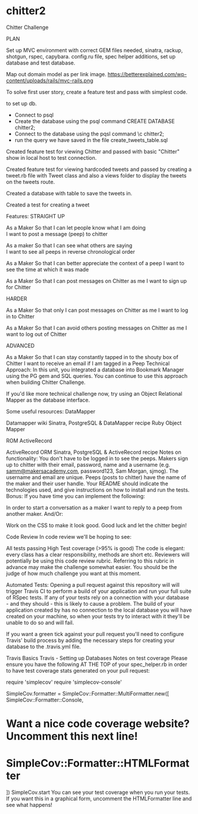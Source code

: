 # chitter2
Chitter Challenge

PLAN

Set up MVC environment with correct GEM files needed, sinatra, rackup, shotgun, rspec, capybara. config.ru file, spec helper additions, set up database and test database.

Map out domain model as per link image. https://betterexplained.com/wp-content/uploads/rails/mvc-rails.png

To solve first user story, create a feature test and pass with simplest code.

to set up db.

- Connect to psql
- Create the database using the psql command CREATE DATABASE chitter2;
- Connect to the database using the pqsl command \c chitter2;
- run the query we have saved in the file create_tweets_table.sql


Created feature test for viewing Chitter and passed with basic "Chitter" show in local host to test connection.

Created feature test for viewing hardcoded tweets and passed by creating a tweet.rb file with Tweet class and also a views folder to display the tweets on the tweets route.

Created a database with table to save the tweets in.

Created a test for creating a tweet 

Features:
STRAIGHT UP

As a Maker
So that I can let people know what I am doing  
I want to post a message (peep) to chitter

As a maker
So that I can see what others are saying  
I want to see all peeps in reverse chronological order

As a Maker
So that I can better appreciate the context of a peep
I want to see the time at which it was made

As a Maker
So that I can post messages on Chitter as me
I want to sign up for Chitter

HARDER

As a Maker
So that only I can post messages on Chitter as me
I want to log in to Chitter

As a Maker
So that I can avoid others posting messages on Chitter as me
I want to log out of Chitter

ADVANCED

As a Maker
So that I can stay constantly tapped in to the shouty box of Chitter
I want to receive an email if I am tagged in a Peep
Technical Approach:
In this unit, you integrated a database into Bookmark Manager using the PG gem and SQL queries. You can continue to use this approach when building Chitter Challenge.

If you'd like more technical challenge now, try using an Object Relational Mapper as the database interface.

Some useful resources: DataMapper

Datamapper wiki
Sinatra, PostgreSQL & DataMapper recipe
Ruby Object Mapper

ROM
ActiveRecord

ActiveRecord ORM
Sinatra, PostgreSQL & ActiveRecord recipe
Notes on functionality:
You don't have to be logged in to see the peeps.
Makers sign up to chitter with their email, password, name and a username (e.g. samm@makersacademy.com, password123, Sam Morgan, sjmog).
The username and email are unique.
Peeps (posts to chitter) have the name of the maker and their user handle.
Your README should indicate the technologies used, and give instructions on how to install and run the tests.
Bonus:
If you have time you can implement the following:

In order to start a conversation as a maker I want to reply to a peep from another maker.
And/Or:

Work on the CSS to make it look good.
Good luck and let the chitter begin!

Code Review
In code review we'll be hoping to see:

All tests passing
High Test coverage (>95% is good)
The code is elegant: every class has a clear responsibility, methods are short etc.
Reviewers will potentially be using this code review rubric. Referring to this rubric in advance may make the challenge somewhat easier. You should be the judge of how much challenge you want at this moment.

Automated Tests:
Opening a pull request against this repository will will trigger Travis CI to perform a build of your application and run your full suite of RSpec tests. If any of your tests rely on a connection with your database - and they should - this is likely to cause a problem. The build of your application created by has no connection to the local database you will have created on your machine, so when your tests try to interact with it they'll be unable to do so and will fail.

If you want a green tick against your pull request you'll need to configure Travis' build process by adding the necessary steps for creating your database to the .travis.yml file.

Travis Basics
Travis - Setting up Databases
Notes on test coverage
Please ensure you have the following AT THE TOP of your spec_helper.rb in order to have test coverage stats generated on your pull request:

require 'simplecov'
require 'simplecov-console'

SimpleCov.formatter = SimpleCov::Formatter::MultiFormatter.new([
  SimpleCov::Formatter::Console,
  # Want a nice code coverage website? Uncomment this next line!
  # SimpleCov::Formatter::HTMLFormatter
])
SimpleCov.start
You can see your test coverage when you run your tests. If you want this in a graphical form, uncomment the HTMLFormatter line and see what happens!
